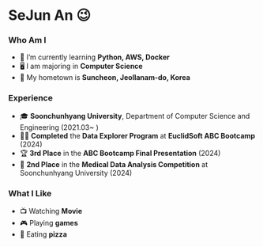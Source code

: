 # SeJun An 😉  

### Who Am I  
- 🌱 I’m currently learning **Python, AWS, Docker**  
- 🖥️ I am majoring in **Computer Science**  
- 🚅 My hometown is **Suncheon, Jeollanam-do, Korea**  

### Experience  
- 🎓 **Soonchunhyang University**, Department of Computer Science and Engineering (2021.03~ )  
- 👨‍💻 **Completed** the **Data Explorer Program** at **EuclidSoft ABC Bootcamp** (2024)
- 🏆 **3rd Place** in the **ABC Bootcamp Final Presentation** (2024)
- 🥈 **2nd Place** in the **Medical Data Analysis Competition** at Soonchunhyang University (2024)

### What I Like  
- 📺 Watching **Movie**  
- 🎮 Playing **games**  
- 🍕 Eating **pizza**  
